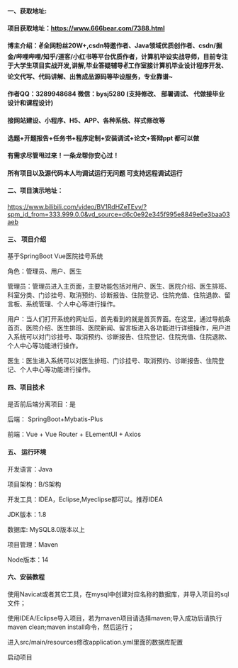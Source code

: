 #### 一、获取地址:

#### 项目获取地址：https://www.666bear.com/7388.html

**博主介绍：✌全网粉丝20W+,csdn特邀作者、Java领域优质创作者、csdn/掘金/哔哩哔哩/知乎/道客/小红书等平台优质作者，计算机毕设实战导师，目前专注于大学生项目实战开发,讲解,毕业答疑辅导✌工作室接计算机毕业设计程序开发、论文代写、代码讲解、出售成品源码等毕设服务，专业靠谱~**

#### 作者QQ：3289948684 微信：bysj5280 (支持修改、 部署调试、 代做接毕业设计和课程设计)

#### 接网站建设、小程序、H5、APP、各种系统、样式修改等

#### 选题+开题报告+任务书+程序定制+安装调试+论文+答辩ppt 都可以做

#### 有需求尽管甩过来！一条龙帮你安心过！

#### 所有项目以及源代码本人均调试运行无问题 可支持远程调试运行


#### 二、项目演示地址：

https://www.bilibili.com/video/BV1RdHZeTEvv/?spm_id_from=333.999.0.0&vd_source=d6c0e92e345f995e8849e6e3baa03aeb

#### 三、 项目介绍

基于SpringBoot Vue医院挂号系统

角色：管理员、用户、医生

管理员：管理员进入主页面，主要功能包括对用户、医生、医院介绍、医生排班、科室分类、门诊挂号、取消预约、诊断报告、住院登记、住院充值、住院退款、留言板、系统管理、个人中心等进行操作。

用户：当人们打开系统的网址后，首先看到的就是首页界面。在这里，通过导航条首页、医院介绍、医生排班、医院新闻、留言板进入各功能进行详细操作，用户进入系统可以对门诊挂号、取消预约、诊断报告、住院登记、住院充值、住院退款、个人中心等功能进行操作。

医生：医生进入系统可以对医生排班、门诊挂号、取消预约、诊断报告、住院登记、个人中心等功能进行操作。

#### 四、项目技术

是否前后端分离项目：是

后端： SpringBoot+Mybatis-Plus

前端：Vue + Vue Router + ELementUI + Axios

#### 五、 运行环境

开发语言：Java

项目架构：B/S架构

开发工具：IDEA，Eclipse,Myeclipse都可以。推荐IDEA

JDK版本：1.8

数据库: MySQL8.0版本以上

项目管理：Maven

Node版本：14



#### 六、安装教程

使用Navicat或者其它工具，在mysql中创建对应名称的数据库，并导入项目的sql文件；

使用IDEA/Eclipse导入项目，若为maven项目请选择maven;导入成功后请执行maven clean;maven install命令，然后运行；

进入src/main/resources修改application.yml里面的数据库配置

启动项目
